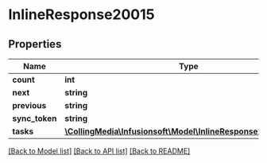 # InlineResponse20015

## Properties
Name | Type | Description | Notes
------------ | ------------- | ------------- | -------------
**count** | **int** |  | [optional] 
**next** | **string** |  | [optional] 
**previous** | **string** |  | [optional] 
**sync_token** | **string** |  | [optional] 
**tasks** | [**\CollingMedia\Infusionsoft\Model\InlineResponse20015Tasks[]**](InlineResponse20015Tasks.md) |  | [optional] 

[[Back to Model list]](../README.md#documentation-for-models) [[Back to API list]](../README.md#documentation-for-api-endpoints) [[Back to README]](../README.md)


